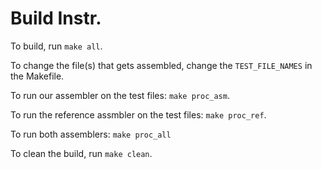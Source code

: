 # Build Instr.

To build, run `make all`.

To change the file(s) that gets assembled, change the `TEST_FILE_NAMES` in the Makefile.

To run our assembler on the test files: `make proc_asm`.

To run the reference assmbler on the test files: `make proc_ref`.

To run both assemblers: `make proc_all`

To clean the build, run `make clean`.
